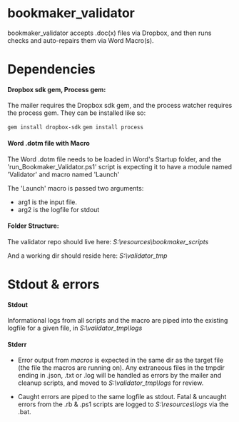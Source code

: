 # bookmaker_validator
bookmaker_validator accepts .doc(x) files via Dropbox, and then runs checks and auto-repairs them via Word Macro(s).

# Dependencies
#### Dropbox sdk gem, Process gem:
The mailer requires the Dropbox sdk gem, and the process watcher requires the process gem.  They can be installed like so:

`gem install dropbox-sdk`
`gem install process`

#### Word .dotm file with Macro
The Word .dotm file needs to be loaded in Word's Startup folder, and the 'run_Bookmaker_Validator.ps1' script is expecting it to have a module named 'Validator' and macro named 'Launch'

The 'Launch' macro is passed two arguments:
* arg1 is the input file.
* arg2 is the logfile for stdout

#### Folder Structure:
The validator repo should live here:
*S:\resources\bookmaker_scripts*

And a working dir should reside here:
*S:\validator_tmp*


# Stdout & errors
#### Stdout
Informational logs from all scripts and the macro are piped into the existing logfile for a given file, in *S:\validator_tmp\logs*

#### Stderr
* Error output from *macros* is expected in the same dir as the target file (the file the macros are running on).
Any extraneous files in the tmpdir ending in .json, .txt or .log will be handled as errors by the mailer and cleanup scripts, and moved to *S:\validator_tmp\logs* for review.

* Caught errors are piped to the same logfile as stdout.  Fatal & uncaught errors from the .rb & .ps1 scripts are logged to *S:\resources\logs* via the .bat.
